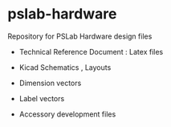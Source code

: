 # pslab-hardware
Repository for PSLab Hardware design files

- Technical Reference Document : Latex files
- Kicad Schematics , Layouts
- Dimension vectors
- Label vectors


- Accessory development files
